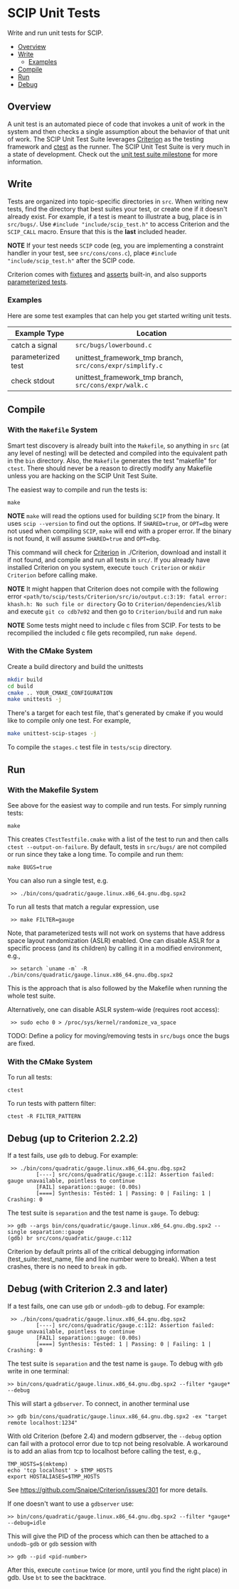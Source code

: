 # SCIP Unit Tests

Write and run unit tests for SCIP.

- [Overview](#overview)
- [Write](#write)
  - [Examples](#examples)
- [Compile](#compile)
- [Run](#run)
- [Debug](#debug)

## Overview

A unit test is an automated piece of code that invokes a unit of work in the system and then checks a single assumption about the behavior of that unit of work. The SCIP Unit Test Suite leverages [Criterion](http://criterion.readthedocs.io/en/master/) as the testing framework and [ctest](https://cmake.org/cmake/help/v2.8.8/ctest.html) as the runner. The SCIP Unit Test Suite is very much in a state of development. Check out the [unit test suite milestone](https://git.zib.de/integer/scip/-/milestones/2) for more information.

## Write

Tests are organized into topic-specific directories in `src`. When writing new tests, find the directory that best suites your test, or create one if it doesn't already exist. For example, if a test is meant to illustrate a bug, place is in `src/bugs/`. Use `#include "include/scip_test.h"` to access Criterion and the `SCIP_CALL` macro. Ensure that this is the **last** included header.

**NOTE** If your test needs `SCIP` code (eg, you are implementing a constraint handler in your test, see `src/cons/cons.c`), place `#include "include/scip_test.h"` after the SCIP code.

Criterion comes with [fixtures](http://criterion.readthedocs.io/en/master/starter.html?highlight=fixture#fixtures) and [asserts](http://criterion.readthedocs.io/en/master/assert.html) built-in, and also supports [parameterized tests](http://criterion.readthedocs.io/en/master/parameterized.html).

### Examples

Here are some test examples that can help you get started writing unit tests.

| Example Type| Location |
| ------ | ------ |
| catch a signal | `src/bugs/lowerbound.c` |
| parameterized test | unittest_framework_tmp branch, `src/cons/expr/simplify.c` |
| check stdout | unittest_framework_tmp branch, `src/cons/expr/walk.c` |

## Compile

### With the `Makefile` System

Smart test discovery is already built into the `Makefile`, so anything in `src` (at any level of nesting) will be detected and compiled into the equivalent path in the `bin` directory. Also, the `Makefile` generates the test "makefile" for `ctest`. There should never be a reason to directly modify any Makefile unless you are hacking on the SCIP Unit Test Suite.

The easiest way to compile and run the tests is:

```
make
```

**NOTE** `make` will read the options used for building `SCIP` from the binary. It uses `scip --version` to find out the options.
If `SHARED=true`, or `OPT=dbg`  were not used when compiling `SCIP`, `make` will end with a proper error. If the binary is not found, it will
assume `SHARED=true` and `OPT=dbg`.

This command will check for [Criterion](http://criterion.readthedocs.io/en/master/) in ./Criterion, download and install it if not found, and compile and run all tests in `src/`.
If you already have installed Criterion on you system, execute `touch Criterion` or `mkdir Criterion` before calling make.

**NOTE** It might happen that Criterion does not compile with the following error
`<path/to/scip/tests/Criterion/src/io/output.c:3:19: fatal error: khash.h: No such file or directory`
Go to `Criterion/dependencies/klib` and execute `git co cdb7e92` and then go to `Criterion/build` and run `make`

**NOTE** Some tests might need to include c files from SCIP. For tests to be recompilied the included c file gets recompiled, run `make depend`.

### With the CMake System

Create a build directory and build the unittests
```bash
mkdir build
cd build
cmake .. YOUR_CMAKE_CONFIGURATION
make unittests -j
```

There's a target for each test file, that's generated by cmake if you would like to compile only one test.
For example,
```bash
make unittest-scip-stages -j
```
To compile the `stages.c` test file in `tests/scip` directory.

## Run

### With the Makefile System

See above for the easiest way to compile and run tests. For simply running tests:

```
make
```

This creates `CTestTestfile.cmake` with a list of the test to run and then calls `ctest --output-on-failure`. By default, tests in `src/bugs/` are not compiled or run since they take a long time. To compile and run them:

```
make BUGS=true
```

You can also run a single test, e.g.
```
 >> ./bin/cons/quadratic/gauge.linux.x86_64.gnu.dbg.spx2
```
To run all tests that match a regular expression, use
```
 >> make FILTER=gauge
```

Note, that parameterized tests will not work on systems that have address
space layout randomization (ASLR) enabled. One can disable ASLR for a
specific process (and its children) by calling it in a modified environment, e.g.,
```
 >> setarch `uname -m` -R ./bin/cons/quadratic/gauge.linux.x86_64.gnu.dbg.spx2
```

This is the approach that is also followed by the Makefile when running
the whole test suite.

Alternatively, one can disable ASLR system-wide (requires root access):
```
 >> sudo echo 0 > /proc/sys/kernel/randomize_va_space
```

TODO: Define a policy for moving/removing tests in `src/bugs` once the bugs are fixed.

### With the CMake System

To run all tests:
```
ctest
```

To run tests with pattern filter:
```
ctest -R FILTER_PATTERN
```

## Debug (up to Criterion 2.2.2)

If a test fails, use `gdb` to debug. For example:

```
 >> ./bin/cons/quadratic/gauge.linux.x86_64.gnu.dbg.spx2
         [----] src/cons/quadratic/gauge.c:112: Assertion failed: gauge unavailable, pointless to continue
         [FAIL] separation::gauge: (0.00s)
         [====] Synthesis: Tested: 1 | Passing: 0 | Failing: 1 | Crashing: 0
```

The test suite is `separation` and the test name is `gauge`. To debug:

```
>> gdb --args bin/cons/quadratic/gauge.linux.x86_64.gnu.dbg.spx2 --single separation::gauge
(gdb) br src/cons/quadratic/gauge.c:112
```

Criterion by default prints all of the critical debugging information (test_suite::test_name, file and line number were to break). When a test crashes, there is no need to `break` in `gdb`.

## Debug (with Criterion 2.3 and later)

If a test fails, one can use `gdb` or `undodb-gdb` to debug. For example:

```
 >> ./bin/cons/quadratic/gauge.linux.x86_64.gnu.dbg.spx2
         [----] src/cons/quadratic/gauge.c:112: Assertion failed: gauge unavailable, pointless to continue
         [FAIL] separation::gauge: (0.00s)
         [====] Synthesis: Tested: 1 | Passing: 0 | Failing: 1 | Crashing: 0
```

The test suite is `separation` and the test name is `gauge`. To debug with `gdb` write in one terminal:

```
>> bin/cons/quadratic/gauge.linux.x86_64.gnu.dbg.spx2 --filter *gauge* --debug
```
This will start a `gdbserver`. To connect, in another terminal use
```
>> gdb bin/cons/quadratic/gauge.linux.x86_64.gnu.dbg.spx2 -ex "target remote localhost:1234"
```

With old Criterion (before 2.4) and modern gdbserver, the `--debug` option can fail with a protocol error due to tcp not being resolvable.
A workaround is to add an alias from tcp to localhost before calling the test, e.g.,
```
TMP_HOSTS=$(mktemp)
echo 'tcp localhost' > $TMP_HOSTS
export HOSTALIASES=$TMP_HOSTS
```
See https://github.com/Snaipe/Criterion/issues/301 for more details.

If one doesn't want to use a `gdbserver` use:
```
>> bin/cons/quadratic/gauge.linux.x86_64.gnu.dbg.spx2 --filter *gauge* --debug=idle
```
This will give the PID of the process which can then be attached to a `undodb-gdb` or `gdb` session with
```
>> gdb --pid <pid-number>
```

After this, execute `continue` twice (or more, until you find the right place) in gdb.
Use `bt` to see the backtrace.
